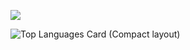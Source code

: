 
[![](https://github-readme-blog-score.vercel.app/api/get_zenn_score?zennId=shota1995m&v=4)](https://zenn.dev/shota1995m)


![Top Languages Card (Compact layout)](https://github-readme-stats.vercel.app/api/top-langs/?username=shota1995m&layout=compact&v=1)
